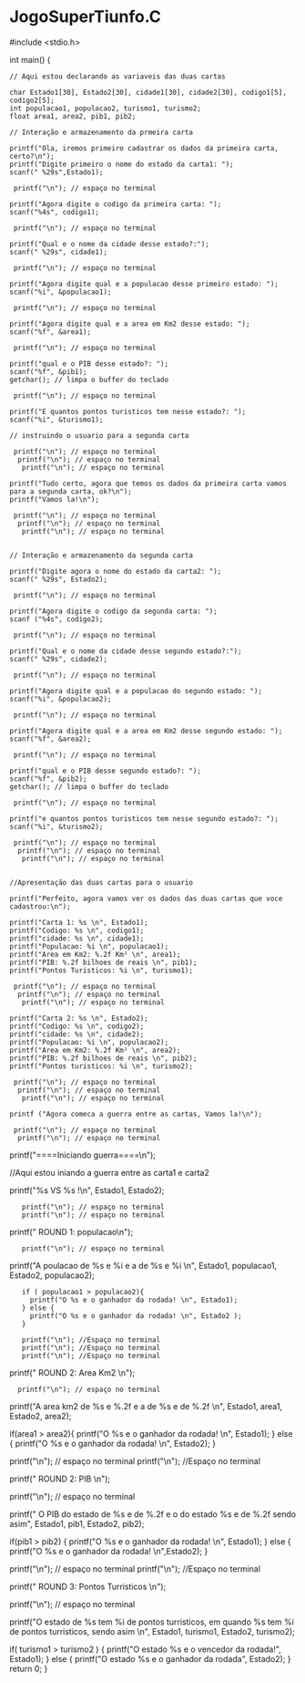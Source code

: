 # JogoSuperTiunfo.C

#include <stdio.h>

int main() {

    // Aqui estou declarando as variaveis das duas cartas
    
    char Estado1[30], Estado2[30], cidade1[30], cidade2[30], codigo1[5], codigo2[5];
    int populacao1, populacao2, turismo1, turismo2;
    float area1, area2, pib1, pib2;

    // Interação e armazenamento da prmeira carta 

    printf("Ola, iremos primeiro cadastrar os dados da primeira carta, certo?\n");
    printf("Digite primeiro o nome do estado da carta1: ");
    scanf(" %29s",Estado1);

     printf("\n"); // espaço no terminal 

    printf("Agora digite o codigo da primeira carta: ");
    scanf("%4s", codigo1);

     printf("\n"); // espaço no terminal 

    printf("Qual e o nome da cidade desse estado?:");
    scanf(" %29s", cidade1);

     printf("\n"); // espaço no terminal 
    
    printf("Agora digite qual e a populacao desse primeiro estado: ");
    scanf("%i", &populacao1);

     printf("\n"); // espaço no terminal 

    printf("Agora digite qual e a area em Km2 desse estado: ");
    scanf("%f", &area1);

     printf("\n"); // espaço no terminal 

    printf("qual e o PIB desse estado?: ");
    scanf("%f", &pib1);
    getchar(); // limpa o buffer do teclado

     printf("\n"); // espaço no terminal 

    printf("E quantos pontos turisticos tem nesse estado?: ");
    scanf("%i", &turismo1);

    // instruindo o usuario para a segunda carta

     printf("\n"); // espaço no terminal 
      printf("\n"); // espaço no terminal 
       printf("\n"); // espaço no terminal 

    printf("Tudo certo, agora que temos os dados da primeira carta vamos para a segunda carta, ok?\n");
    printf("Vamos la!\n");

     printf("\n"); // espaço no terminal 
      printf("\n"); // espaço no terminal 
       printf("\n"); // espaço no terminal 


    // Interação e armazenamento da segunda carta

    printf("Digite agora o nome do estado da carta2: ");
    scanf(" %29s", Estado2);

     printf("\n"); // espaço no terminal 

    printf("Agora digite o codigo da segunda carta: ");
    scanf ("%4s", codigo2);

     printf("\n"); // espaço no terminal 

    printf("Qual e o nome da cidade desse segundo estado?:");
    scanf(" %29s", cidade2);
    
     printf("\n"); // espaço no terminal 

    printf("Agora digite qual e a populacao do segundo estado: ");
    scanf("%i", &populacao2);

     printf("\n"); // espaço no terminal 

    printf("Agora digite qual e a area em Km2 desse segundo estado: ");
    scanf("%f", &area2);

     printf("\n"); // espaço no terminal 

    printf("qual e o PIB desse segundo estado?: ");
    scanf("%f", &pib2);
    getchar(); // limpa o buffer do teclado

     printf("\n"); // espaço no terminal 

    printf("e quantos pontos turisticos tem nesse segundo estado?: ");
    scanf("%i", &turismo2);

     printf("\n"); // espaço no terminal 
      printf("\n"); // espaço no terminal 
       printf("\n"); // espaço no terminal 
    

    //Apresentação das duas cartas para o usuario

    printf("Perfeito, agora vamos ver os dados das duas cartas que voce cadastrou:\n");

    printf("Carta 1: %s \n", Estado1);
    printf("Codigo: %s \n", codigo1);
    printf("cidade: %s \n", cidade1);
    printf("Populacao: %i \n", populacao1);
    printf("Area em Km2: %.2f Km² \n", area1);
    printf("PIB: %.2f bilhoes de reais \n", pib1);
    printf("Pontos Turisticos: %i \n", turismo1);

     printf("\n"); // espaço no terminal 
      printf("\n"); // espaço no terminal 
       printf("\n"); // espaço no terminal 

    printf("Carta 2: %s \n", Estado2);
    printf("Codigo: %s \n", codigo2);
    printf("cidade: %s \n", cidade2);
    printf("Populacao: %i \n", populacao2);
    printf("Area em Km2: %.2f Km² \n", area2);
    printf("PIB: %.2f bilhoes de reais \n", pib2);
    printf("Pontos turisticos: %i \n", turismo2);

     printf("\n"); // espaço no terminal 
      printf("\n"); // espaço no terminal 
       printf("\n"); // espaço no terminal 

    printf ("Agora comeca a guerra entre as cartas, Vamos la!\n");

     printf("\n"); // espaço no terminal 
      printf("\n"); // espaço no terminal 

   printf("====Iniciando guerra====\n");

   //Aqui estou iniando a guerra entre as carta1 e carta2

   printf("%s VS %s !\n", Estado1, Estado2);
 
       printf("\n"); // espaço no terminal
       printf("\n"); // espaço no terminal
       
   printf(" ROUND 1: populacao\n");

       printf("\n"); // espaço no terminal 

   printf("A poulacao de %s e %i e a de %s e %i \n", Estado1, populacao1, Estado2, populacao2);

       if ( populacao1 > populacao2){
         printf("O %s e o ganhador da rodada! \n", Estado1);
       } else {
         printf("O %s e o ganhador da rodada! \n", Estado2 );
       }
       
       printf("\n"); //Espaço no terminal
       printf("\n"); //Espaço no terminal
       printf("\n"); //Espaço no terminal

   printf(" ROUND 2: Area Km2 \n");

      printf("\n"); // espaço no terminal 

   printf("A area km2 de %s e %.2f e a de %s e de %.2f \n", Estado1, area1, Estado2, area2);

   if(area1 > area2){
      printf("O %s e o ganhador da rodada! \n", Estado1);
   } else {
      printf("O %s e o ganhador da rodada! \n", Estado2);
   }

   printf("\n"); // espaço no terminal 
   printf("\n"); //Espaço no terminal

   printf(" ROUND 2: PIB \n");

   printf("\n"); // espaço no terminal 

   printf(" O PIB do estado de %s e de %.2f e o do estado %s e de %.2f sendo asim", Estado1, pib1, Estado2, pib2);

   if(pib1 > pib2) {
      printf("O %s e o ganhador da rodada! \n", Estado1);
   } else {
      printf("O %s e o ganhador da rodada! \n",Estado2);
   }

   printf("\n"); // espaço no terminal 
   printf("\n"); //Espaço no terminal

   printf(" ROUND 3: Pontos Turristicos \n");

   printf("\n"); // espaço no terminal 

   printf("O estado de %s tem %i de pontos turristicos, em quando %s tem %i de pontos turristicos, sendo asim \n", Estado1, turismo1, Estado2, turismo2);

   if( turismo1 > turismo2 ) {
      printf("O estado %s e o vencedor da rodada!", Estado1);
   } else {
      printf("O estado %s e o ganhador da rodada", Estado2);
   }
    return 0;
}
